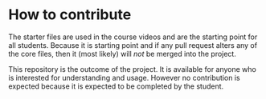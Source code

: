 # How to contribute

The starter files are used in the course videos and are the starting point for all students. Because it is starting point and if any pull request alters any of the core files, then it (most likely) will _not_ be merged into the project.

This repository is the outcome of the project. It is available for anyone who is interested for understanding and usage. However no contribution is expected because it is expected to be completed by the student.
